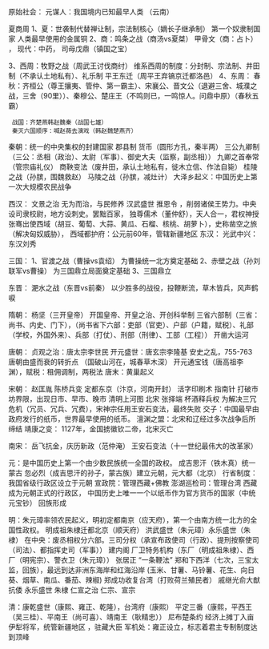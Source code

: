 原始社会：
元谋人：我国境内已知最早人类 （云南）

夏商周
1、夏：世袭制代替禅让制，宗法制核心（嫡长子继承制） 第一个奴隶制国家
   人类最早使用的金属铜
2、商：鸣条之战（商汤vs夏桀）  甲骨文（商：占卜） ， 现代：中药， 司母戊鼎（镇国之宝）

3、西周：牧野之战（周武王讨伐商纣） 维系西周的制度：分封制、宗法制、井田制（不承认土地私有）、礼乐制
 平王东迁（周平王弃镐京迁都洛邑）
4、东周：
     春秋：齐桓公（尊王攘夷、管仲、第一霸主）、宋襄公、晋文公（退避三舍、城濮之战，三舍（90里））、秦穆公、楚庄王（不鸣则已，一鸣惊人。问鼎中原）（春秋五霸）

     战国：齐楚燕韩赵魏秦（战国七雄）
     秦灭六国顺序：喊赵薇去演戏（韩赵魏楚燕齐）

秦朝：统一的中央集权的封建国家
      郡县制
      货币（圆形方孔，秦半两）
      三公九卿制（三公：丞相（政治）、太尉（军事）、御史大夫（监察，副丞相））
      九卿之首奉常（管宗庙礼仪）
      商鞅变法（废井田，承认土地私有，徙木立信、作法自毙）
      桂陵之战（孙膑，围魏救赵）
      马陵之战（孙膑，减灶计）
      大泽乡起义：中国历史上第一次大规模农民战争

西汉：
    文景之治  无为而治，与民修养
    汉武盛世  推恩令 ，削弱诸侯王势力。中央设司隶校尉，地方设刺史。罢黜百家，
             独尊儒术（董仲舒），天人合一，君权神授
             张骞出使西域（胡豆、葡萄、大蒜、黄瓜、石榴、核桃、胡萝卜），史称凿空之旅（解决匈奴威胁），
             西域都护府：公元前60年，管辖新疆地区
东汉：
    光武中兴：东汉刘秀


三国：
    1、官渡之战（曹操vs袁绍） 为曹操统一北方奠定基础
    2、赤壁之战（孙刘联军vs曹操） 为三国鼎立局面奠定基础
    3、三国鼎立

东晋：
    淝水之战（东晋vs前秦） 以少胜多的战役，投鞭断流，草木皆兵，风声鹤唳

隋朝：
    杨坚（三开皇帝） 开国皇帝、开皇之治、开创科举制 
    三省六部制（三省：尚书、内史、门下），（尚书省下六部：吏部（官吏）、户部（户籍，赋税）、礼部（学校，外国外来）、兵部（打仗）、刑部（刑律）、工部（工程））
    开凿大运河

唐朝：
    贞观之治：唐太宗李世民
    开元盛世：唐玄宗李隆基
    安史之乱，755-763 唐朝由盛而衰的转折点 （国破山河在，城春草木深）
    开元通宝钱（唐高祖李渊），赋税：租佣调制，两税法
    唐末：黄巢起义


宋朝：
   赵匡胤 陈桥兵变 定都东京（汴京，河南开封） 活字印刷术  指南针  打破市坊界限，出现日市、早市、晚市
   清明上河图 北宋 张择端
   杯酒释兵权
   为解决三冗危机（冗员、冗兵、冗费），宋神宗任用王安石变法，最终失败
   交子：中国最早由政府发行的纸币，世界最早使用的纸币。
   澶渊之盟：北宋和辽经过多次战争后所缔结
   靖康之变： 1127年，金国掳徽钦二帝，北宋灭亡

南宋：
    岳飞抗金，庆历新政（范仲淹）
    王安石变法（十一世纪最伟大的改革家）


元：是中国历史上第一个由少数民族统一全国的政权。
    成吉思汗（铁木真）统一蒙古
    忽必烈（成吉思汗的孙子，蒙古族）建立元朝，元大都（北京）
    行省制度：我国省级行政区设立于元朝
    宣政院：管理西藏+佛教   澎湖巡检司：管理台湾
    西藏成为元朝正式的行政区，
    中国历史上唯一一个以纸币作为官方货币的国家（中统元宝钞）
    回族形成

明：朱元璋率领农民起义，明初定都南京（应天府），第一个由南方统一北方的全国性政权。
    明成祖朱棣迁都北京（顺天府）
    洪武盛世（朱元璋）永乐盛世（朱棣）
    在中央：废丞相权分六部。三司分权（承宣布政使司（行政）、提刑按察使司（司法）、都指挥史司（军事））  建内阁
    厂卫特务机构（东厂（明成祖朱棣）、西厂（明宪宗）、警衣卫（朱元璋））
    张居正 “一条鞭法”
    郑和下西洋（七次，三宝太监，回族），最远到达非洲东海岸和红海沿岸
    (玉米、甘薯、马铃薯、花生、向日葵、烟草、南瓜、番茄、辣椒)
    郑成功收复台湾（打败荷兰殖民者）
    戚继光俞大猷抗倭
    永乐盛世 朱棣
    仁宣之治 仁宗、宣宗



清：康乾盛世（康熙、雍正、乾隆），台湾府（康熙） 平定三番（康熙，平西王（吴三桂）、平南王（尚可喜）、靖南王（耿精忠））
    尼布楚条约
    经济上摊丁入亩
    伊犁将军，统管新疆地区 ，驻藏大臣
    军机处：雍正设立，标志着君主专制制度达到顶峰
